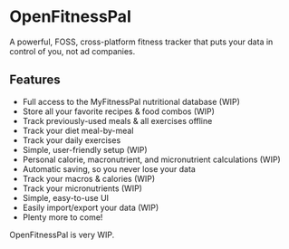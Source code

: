 # OpenFitnessPal
A powerful, FOSS, cross-platform fitness tracker that puts your data in control of you, not ad companies.

## Features
- Full access to the MyFitnessPal nutritional database (WIP)
- Store all your favorite recipes & food combos (WIP)
- Track previously-used meals & all exercises offline
- Track your diet meal-by-meal
- Track your daily exercises
- Simple, user-friendly setup (WIP)
- Personal calorie, macronutrient, and micronutrient calculations (WIP)
- Automatic saving, so you never lose your data
- Track your macros & calories (WIP)
- Track your micronutrients (WIP)
- Simple, easy-to-use UI
- Easily import/export your data (WIP)
- Plenty more to come!

OpenFitnessPal is very WIP.
